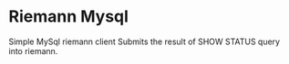 Riemann Mysql
=============

Simple MySql riemann client
Submits the result of SHOW STATUS query into riemann.
